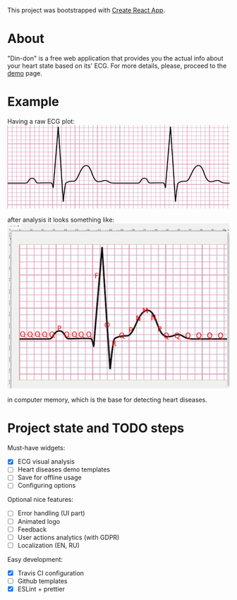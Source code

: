This project was bootstrapped with [Create React App](https://github.com/facebookincubator/create-react-app).

# About
"Din-don" is a free web application that provides you the actual info about your heart state based on its' ECG.
For more details, please, proceed to the [demo](https://goodwin64.github.io/din-don-heart/) page.

# Example
Having a raw ECG plot:
![ECG before](public/ECG-1.jpg "Before analysing")

after analysis it looks something like:
![ECG after](public/ECG-1-result.jpg "After analysing")

in computer memory, which is the base for detecting heart diseases.

# Project state and TODO steps
Must-have widgets:
- [x] ECG visual analysis
- [ ] Heart diseases demo templates
- [ ] Save for offline usage
- [ ] Configuring options

Optional nice features:
- [ ] Error handling (UI part)
- [ ] Animated logo
- [ ] Feedback
- [ ] User actions analytics (with GDPR)
- [ ] Localization (EN, RU)

Easy development:
- [x] Travis CI configuration
- [ ] Github templates
- [x] ESLint + prettier
